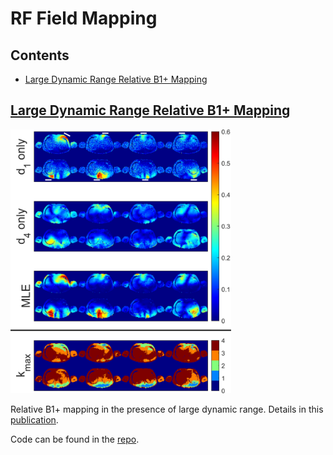 # RF Field Mapping

## Contents
* [Large Dynamic Range Relative B1+ Mapping](#LDRRBM)


<a name="LDRRBM"></a>

## [Large Dynamic Range Relative B1+ Mapping](https://github.com/mriphysics/Large_Dyn_Range_Rel_B1_Mapping/blob/master/README.md)

<img src="images/LDRRBM.png" width="70%">

Relative B1+ mapping in the presence of large dynamic range. Details in this [publication](http://dx.doi.org/10.1002/mrm.25884).

Code can be found in the [repo](https://github.com/mriphysics/Large_Dyn_Range_Rel_B1_Mapping).




